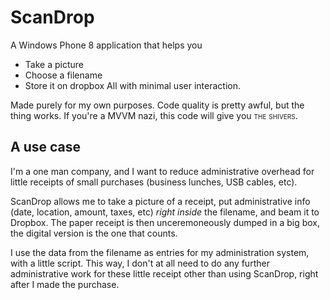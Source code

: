 ScanDrop
========

A Windows Phone 8 application that helps you
* Take a picture
* Choose a filename
* Store it on dropbox
All with minimal user interaction.

Made purely for my own purposes. Code quality is pretty awful,
but the thing works. If you're a MVVM nazi, this code will give you
<span style="font-variant: small-caps">the shivers</span>.

A use case
----------

I'm a one man company, and I want to reduce administrative
overhead for little receipts of small purchases (business 
lunches, USB cables, etc). 

ScanDrop allows me to take a picture of a receipt, put administrative
info (date, location, amount, taxes, etc) *right inside* the filename,
and beam it to Dropbox. The paper receipt is then unceremoneously dumped
in a big box, the digital version is the one that counts.

I use the data from the filename as entries for my administration system,
with a little script. This way, I don't at all need to do any further
administrative work for these little receipt other than using ScanDrop,
right after I made the purchase.
